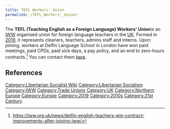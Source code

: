 ```yaml
---
title: TEFL Workers' Union
permalink: /TEFL_Workers'_Union/
---
```


The **TEFL (Teaching English as a Foreign Language) Workers' Union**is
an [IWW](Industrial_Workers_of_the_World.md "wikilink") organised union for
foreign language teachers in the [UK](United_Kingdom.md "wikilink"). Formed
in
[2019](Timeline_of_Libertarian_Socialism_in_Northern_Europe.md "wikilink"),
it represents cleaners, teachers, admins staff and interns. Upon
joining, workers at Delfin Language School in London have won paid
meetings, paid CPDs, paid sick days, a pay policy, and an end to
zero-hours contracts.[^1] You can contact them
[here](https://iww.org.uk/news/tefl-union-launched-in-london/).

## References

<references />

[Category:Libertarian Socialist
Wiki](Category:Libertarian_Socialist_Wiki.md "wikilink")
[Category:Libertarian
Socialism](Category:Libertarian_Socialism.md "wikilink")
[Category:IWW](Category:IWW.md "wikilink") [Category:Trade
Unions](Category:Trade_Unions.md "wikilink")
[Category:UK](Category:UK.md "wikilink") [Category:Northern
Europe](Category:Northern_Europe.md "wikilink")
[Category:Europe](Category:Europe.md "wikilink")
[Category:2019](Category:2019.md "wikilink")
[Category:2010s](Category:2010s.md "wikilink") [Category:21st
Century](Category:21st_Century.md "wikilink")

[^1]: <https://iww.org.uk/news/delfin-english-teachers-win-contract-improvements-after-joining-iww/>